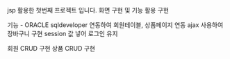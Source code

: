 jsp 활용한 첫번째 프로젝트 입니다.
화면 구현 및 기능 활용 구현

기능 - ORACLE sqldeveloper 연동하여 회원테이블, 상품페이지 연동
ajax 사용하여 장바구니 구현
session 값 넣어 로그인 유지

회원 CRUD 구현
상품 CRUD 구현
